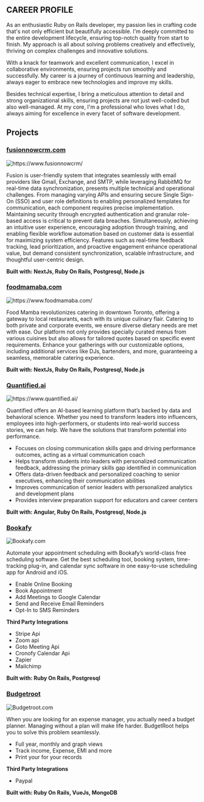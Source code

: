 
## CAREER PROFILE

As an enthusiastic Ruby on Rails developer, my passion lies in crafting code that's not only efficient but beautifully accessible. I'm deeply committed to the entire development lifecycle, ensuring top-notch quality from start to finish. My approach is all about solving problems creatively and effectively, thriving on complex challenges and innovative solutions.

With a knack for teamwork and excellent communication, I excel in collaborative environments, ensuring projects run smoothly and successfully. My career is a journey of continuous learning and leadership, always eager to embrace new technologies and improve my skills.

Besides technical expertise, I bring a meticulous attention to detail and strong organizational skills, ensuring projects are not just well-coded but also well-managed. At my core, I'm a professional who loves what I do, always aiming for excellence in every facet of software development.


## Projects

### [fusionnowcrm.com](https://www.fusionnowcrm.com/)
![https://www.fusionnowcrm/
](https://lixatech.com/wp-content/uploads/2025/06/New-Website-Blue-Mockup-Instagram-Laptop-Facebook-Post-2.jpg)

Fusion is user-friendly system that integrates seamlessly with email providers like Gmail, Exchange, and SMTP, while leveraging RabbitMQ for real-time data synchronization, presents multiple technical and operational challenges. From managing varying APIs and ensuring secure Single Sign-On (SSO) and user role definitions to enabling personalized templates for communication, each component requires precise implementation. Maintaining security through encrypted authentication and granular role-based access is critical to prevent data breaches. Simultaneously, achieving an intuitive user experience, encouraging adoption through training, and enabling flexible workflow automation based on customer data is essential for maximizing system efficiency. Features such as real-time feedback tracking, lead prioritization, and proactive engagement enhance operational value, but demand consistent synchronization, scalable infrastructure, and thoughtful user-centric design.

**Built with: NextJs, Ruby On Rails, Postgresql, Node.js**



### [foodmamaba.com](https://www.foodmamaba.com/)
![https://www.foodmamaba.com/
](https://lixatech.com/wp-content/uploads/2025/06/New-Website-Blue-Mockup-Instagram-Laptop-Facebook-Post.jpg)

Food Mamba revolutionizes catering in downtown Toronto, offering a gateway to local restaurants, each with its unique culinary flair. Catering to both private and corporate events, we ensure diverse dietary needs are met with ease. Our platform not only provides specially curated menus from various cuisines but also allows for tailored quotes based on specific event requirements. Enhance your gatherings with our customizable options, including additional services like DJs, bartenders, and more, guaranteeing a seamless, memorable catering experience.

**Built with: NextJs, Ruby On Rails, Postgresql, Node.js**



### [Quantified.ai](https://www.quantified.ai/)
![https://www.quantified.ai/
](http://lixatech.com/wp-content/uploads/2024/02/quantified_ai_logo.jpeg)

Quantified offers an AI-based learning platform that’s backed by data and behavioral science. Whether you need to transform leaders into influencers, employees into high-performers, or students into real-world success stories, we can help. We have the solutions that transform potential into performance.

* Focuses on closing communication skills gaps and driving performance outcomes, acting as a virtual communication coach
* Helps transform students into leaders with personalized communication feedback, addressing the primary skills gap identified in communication
* Offers data-driven feedback and personalized coaching to senior executives, enhancing their communication abilities​
* Improves communication of senior leaders with personalized analytics and development plans
* Provides interview preparation support for educators and career centers​


**Built with: Angular, Ruby On Rails, Postgresql, Node.js**


### [Bookafy](https://bookafy.com/)
![Bookafy.com
](https://lixatech.com/wp-content/uploads/2025/06/New-Website-Blue-Mockup-Instagram-Laptop-Facebook-Post-1.jpg)

Automate your appointment scheduling with Bookafy’s world-class free scheduling software. Get the best scheduling tool, booking system, time-tracking plug-in, and calendar sync software in one easy-to-use scheduling app for Android and iOS.

* Enable Online Booking
* Book Appointment
* Add Meetings to Google Calendar
* Send and Receive Email Reminders
* Opt-In to SMS Reminders

**Third Party Integrations**
* Stripe Api
* Zoom api
* Goto Meeting Api
* Cronofy Calendar Api
* Zapier
* Mailchimp

**Built with: Ruby On Rails, Postgresql**

### [Budgetroot](https://budgetroot.com/)
![Budgetroot.com](http://lixatech.com/wp-content/uploads/2024/02/budget-root.webp)

When you are looking for an expense manager, you actually need a budget planner. Managing without a plan will make life harder. BudgetRoot helps you to solve this problem seamlessly.

* Full year, monthly and graph views
* Track income, Expense, EMI and more
* Print your for your records

**Third Party Integrations**
* Paypal

**Built with: Ruby On Rails, VueJs, MongoDB**
